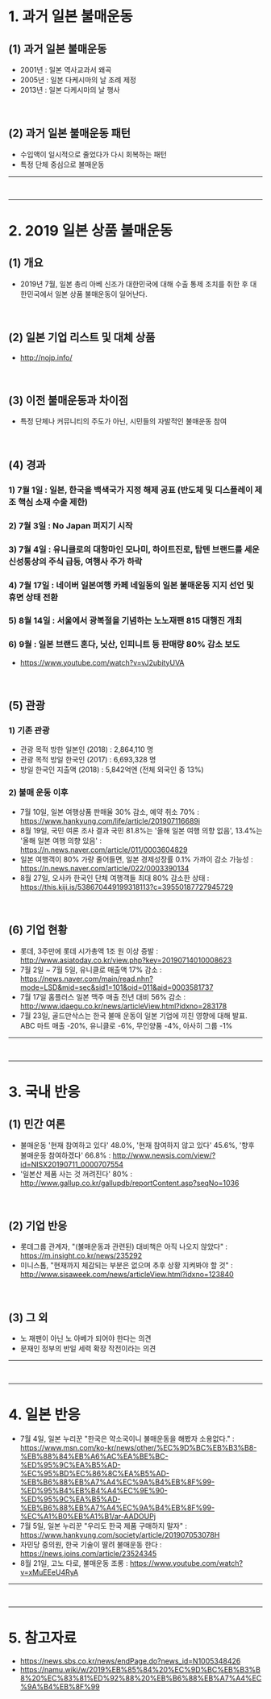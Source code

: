 # 1. 과거 일본 불매운동
## (1) 과거 일본 불매운동
  - 2001년 : 일본 역사교과서 왜곡
  - 2005년 : 일본 다케시마의 날 조례 제정
  - 2013년 : 일본 다케시마의 날 행사

<br>

## (2) 과거 일본 불매운동 패턴
  - 수입액이 일시적으로 줄었다가 다시 회복하는 패턴
  - 특정 단체 중심으로 불매운동

<hr>
<br>
<hr>

# 2. 2019 일본 상품 불매운동
## (1) 개요
  - 2019년 7월, 일본 총리 아베 신조가 대한민국에 대해 수출 통제 조치를 취한 후 대한민국에서 일본 상품 불매운동이 일어난다.

<br>

## (2) 일본 기업 리스트 및 대체 상품
  - http://nojp.info/

<br>

## (3) 이전 불매운동과 차이점
  - 특정 단체나 커뮤니티의 주도가 아닌, 시민들의 자발적인 불매운동 참여

<br>

## (4) 경과
###  1) 7월 1일 : 일본, 한국을 백색국가 지정 해제 공표 (반도체 및 디스플레이 제조 핵심 소재 수출 제한)
###  2) 7월 3일 : No Japan 퍼지기 시작
###  3) 7월 4일 : 유니클로의 대항마인 모나미, 하이트진로, 탑텐 브랜드를 세운 신성통상의 주식 급등, 여행사 주가 하락
###  4) 7월 17일 : 네이버 일본여행 카페 네일동의 일본 불매운동 지지 선언 및 휴면 상태 전환
###  5) 8월 14일 : 서울에서 광복절을 기념하는 노노재팬 815 대행진 개최
###  6) 9월 : 일본 브랜드 혼다, 닛산, 인피니트 등 판매량 80% 감소 보도
   - https://www.youtube.com/watch?v=vJ2ubityUVA

<br>

## (5) 관광
###  1) 기존 관광
   - 관광 목적 방한 일본인 (2018) : 2,864,110 명
   - 관광 목적 방일 한국인 (2017) : 6,693,328 명
   - 방일 한국인 지출액 (2018) : 5,842억엔 (전체 외국인 중 13%)

###  2) 불매 운동 이후
   - 7월 10일, 일본 여행상품 판매율 30% 감소, 예약 취소 70% : https://www.hankyung.com/life/article/201907116689i
   - 8월 19일, 국민 여론 조사 결과 국민 81.8%는 '올해 일본 여행 의향 없음', 13.4%는 '올해 일본 여행 의향 있음' : https://n.news.naver.com/article/011/0003604829
   - 일본 여행객이 80% 가량 줄어들면, 일본 경제성장률 0.1% 가까이 감소 가능성 : https://n.news.naver.com/article/022/0003390134
   - 8월 27일, 오사카 한국인 단체 여행객들 최대 80% 감소한 상태 : https://this.kiji.is/538670449199318113?c=39550187727945729

<br>

## (6) 기업 현황
  - 롯데, 3주만에 롯데 시가총액 1조 원 이상 증발 : http://www.asiatoday.co.kr/view.php?key=20190714010008623
  - 7월 2일 ~ 7월 5일, 유니클로 매출액 17% 감소 : https://news.naver.com/main/read.nhn?mode=LSD&mid=sec&sid1=101&oid=011&aid=0003581737
  - 7월 17일 홈플러스 일본 맥주 매출 전년 대비 56% 감소 : http://www.idaegu.co.kr/news/articleView.html?idxno=283178
  - 7월 23일, 골드만삭스는 한국 불매 운동이 일본 기업에 끼친 영향에 대해 발표. ABC 마트 매출 -20%, 유니클로 -6%, 무인양품 -4%, 아사히 그룹 -1%


<hr>
<br>
<hr>


# 3. 국내 반응
## (1) 민간 여론
  - 불매운동 '현재 참여하고 있다' 48.0%, '현재 참여하지 않고 있다' 45.6%, '향후 불매운동 참여하겠다' 66.8% : http://www.newsis.com/view/?id=NISX20190711_0000707554
  - '일본산 제품 사는 것 꺼려진다' 80% : http://www.gallup.co.kr/gallupdb/reportContent.asp?seqNo=1036

<br>

## (2) 기업 반응
  - 롯데그룹 관계자, "(불매운동과 관련된) 대비책은 아직 나오지 않았다" : https://m.insight.co.kr/news/235292
  - 미니스톱, "현재까지 체감되는 부분은 없으며 추후 상황 지켜봐야 할 것" : http://www.sisaweek.com/news/articleView.html?idxno=123840

<br>

## (3) 그 외
  - 노 재팬이 아닌 노 아베가 되어야 한다는 의견
  - 문재인 정부의 반일 세력 확장 작전이라는 의견


<hr>
<br>
<hr>


# 4. 일본 반응
 - 7월 4일, 일본 누리꾼 "한국은 약소국이니 불매운동을 해봤자 소용없다." : https://www.msn.com/ko-kr/news/other/%EC%9D%BC%EB%B3%B8-%EB%88%84%EB%A6%AC%EA%BE%BC-%ED%95%9C%EA%B5%AD-%EC%95%BD%EC%86%8C%EA%B5%AD-%EB%B6%88%EB%A7%A4%EC%9A%B4%EB%8F%99-%ED%95%B4%EB%B4%A4%EC%9E%90-%ED%95%9C%EA%B5%AD-%EB%B6%88%EB%A7%A4%EC%9A%B4%EB%8F%99-%EC%A1%B0%EB%A1%B1/ar-AADOUPj
 - 7월 5일, 일본 누리꾼 "우리도 한국 제품 구매하지 말자" : https://www.hankyung.com/society/article/201907053078H
 - 자민당 중의원, 한국 기술이 딸려 불매운동 한다 : https://news.joins.com/article/23524345
 - 8월 21일, 고노 다로, 불매운동 조롱 : https://www.youtube.com/watch?v=xMuEEeU4RyA


<hr>
<br>
<hr>


# 5. 참고자료
 - https://news.sbs.co.kr/news/endPage.do?news_id=N1005348426
 - https://namu.wiki/w/2019%EB%85%84%20%EC%9D%BC%EB%B3%B8%20%EC%83%81%ED%92%88%20%EB%B6%88%EB%A7%A4%EC%9A%B4%EB%8F%99
